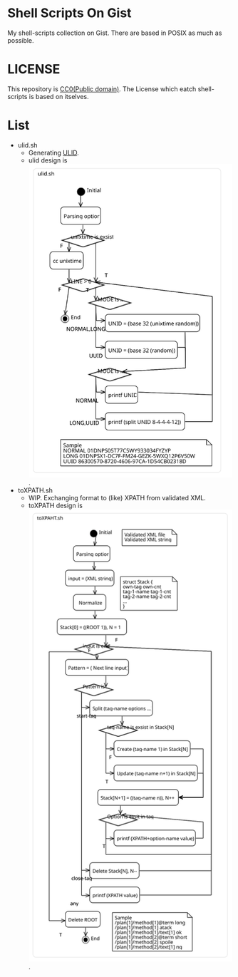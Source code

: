 # Shell Scripts On Gist

My shell-scripts collection on Gist.
There are based in POSIX as much as possible.

# LICENSE

This repository is [CC0(Public domain)](https://creativecommons.org/publicdomain/zero/1.0/legalcode).
The License which eatch shell-scripts is based on itselves.

# List

- ulid.sh
  + Generating [ULID](https://github.com/ulid/spec).
  + ulid design is ![SVG](./ulid_design/ulid_sh.SVG).
- toXPATH.sh
  + WIP. Exchanging format to (like) XPATH from validated XML.
  + toXPATH design is ![SVG](./toXPATH_design/toXPATH_sh.SVG).
